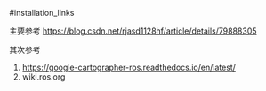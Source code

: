 


#installation_links

主要参考
https://blog.csdn.net/rjasd1128hf/article/details/79888305

其次参考
1.  https://google-cartographer-ros.readthedocs.io/en/latest/
2.  wiki.ros.org

